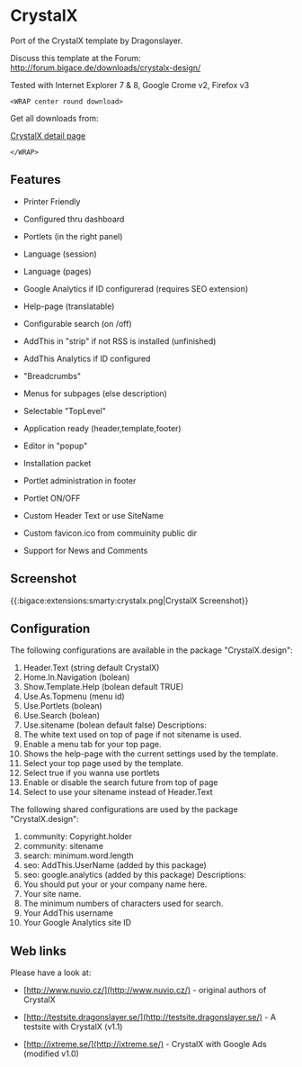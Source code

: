 # CrystalX

Port of the CrystalX template by Dragonslayer.

Discuss this template at the Forum:
http://forum.bigace.de/downloads/crystalx-design/

Tested with Internet Explorer 7 & 8, Google Crome v2, Firefox v3


`<WRAP center round download>`

Get all downloads from:

[CrystalX detail page](http://www.bigace.de/plugins/detail/47-CrystalX)

`</WRAP>`

## Features


*  Printer Friendly

*  Configured thru dashboard

*  Portlets (in the right panel)

*  Language (session)

*  Language (pages)

*  Google Analytics if ID configurerad (requires SEO extension)

*  Help-page (translatable)

*  Configurable search (on /off)

*  AddThis in "strip" if not RSS is installed (unfinished)

*  AddThis Analytics if ID configured

*  "Breadcrumbs"

*  Menus for subpages (else description)

*  Selectable "TopLevel"

*  Application ready (header,template,footer)

*  Editor in "popup"

*  Installation packet

*  Portlet administration in footer

*  Portlet ON/OFF

*  Custom Header Text or use SiteName

*  Custom favicon.ico from commuinity public dir

*  Support for News and Comments

## Screenshot

{{:bigace:extensions:smarty:crystalx.png|CrystalX Screenshot}}

## Configuration

The following configurations are available in the package "CrystalX.design":

 1.  Header.Text (string default CrystalX)
 2.  Home.In.Navigation (bolean)
 3.  Show.Template.Help (bolean default TRUE)
 4.  Use.As.Topmenu (menu id)
 5.  Use.Portlets (bolean)
 6.  Use.Search (bolean)
 7.  Use.sitename (bolean default false)
Descriptions:
 1.  The white text used on top of page if not sitename is used.
 2.  Enable a menu tab for your top page.
 3.  Shows the help-page with the current settings used by the template.
 4.  Select your top page used by the template.
 5.  Select true if you wanna use portlets
 6.  Enable or disable the search future from top of page
 7.  Select to use your sitename instead of Header.Text

The following shared configurations are used by the package "CrystalX.design":

 1.  community: Copyright.holder
 2.  community: sitename
 3.  search: minimum.word.length
 4.  seo: AddThis.UserName (added by this package)
 5.  seo: google.analytics (added by this package)
Descriptions:
 1.  You should put your or your company name here.
 2.  Your site name.
 3.  The minimum numbers of characters used for search.
 4.  Your AddThis username
 5.  Your Google Analytics site ID

## Web links

Please have a look at:


*  [http://www.nuvio.cz/](http://www.nuvio.cz/) - original authors of CrystalX

*  [http://testsite.dragonslayer.se/](http://testsite.dragonslayer.se/) - A testsite with CrystalX (v1.1)

*  [http://ixtreme.se/](http://ixtreme.se/) - CrystalX with Google Ads (modified v1.0)
